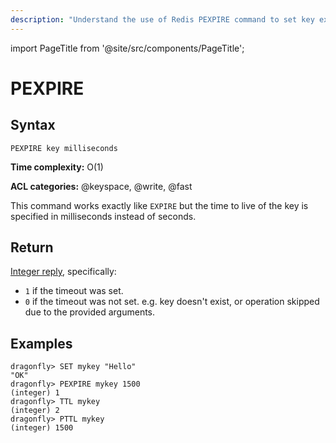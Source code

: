 ```yaml
---
description: "Understand the use of Redis PEXPIRE command to set key expiry in milliseconds."
---
```


import PageTitle from '@site/src/components/PageTitle';

# PEXPIRE

<PageTitle title="Redis PEXPIRE Command (Documentation) | Dragonfly" />

## Syntax

    PEXPIRE key milliseconds

**Time complexity:** O(1)

**ACL categories:** @keyspace, @write, @fast

This command works exactly like `EXPIRE` but the time to live of the key is
specified in milliseconds instead of seconds.

## Return

[Integer reply](https://redis.io/docs/reference/protocol-spec/#integers), specifically:

- `1` if the timeout was set.
- `0` if the timeout was not set. e.g. key doesn't exist, or operation skipped due to the provided arguments.

## Examples

```shell
dragonfly> SET mykey "Hello"
"OK"
dragonfly> PEXPIRE mykey 1500
(integer) 1
dragonfly> TTL mykey
(integer) 2
dragonfly> PTTL mykey
(integer) 1500
```
